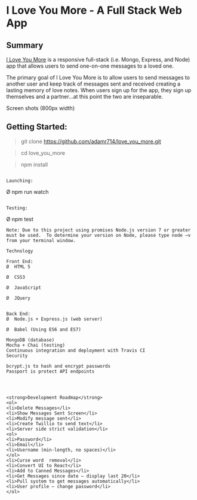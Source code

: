 # I Love You More - A Full Stack Web App

<h2>Summary</h2>
<p><a href="https://iloveyoumore.herokuapp.com" target="/blank">I Love You More</a> is a responsive full-stack (i.e. Mongo, Express, and  Node) app that allows users to send one-on-one messages to a loved one. </p>
 
<p>The primary goal of I Love You More is to allow users to send messages to another user and keep track of messages sent and received creating a lasting memory of love notes.  When users sign up for the app, they sign up themselves and a partner…at this point the two are inseparable. </p>
 
Screen shots (800px width)
 
<h2>Getting Started:</h2>


> git clone https://github.com/adamr714/love_you_more.git

> cd love_you_more

> npm install
```
 
Launching:
```
Ø  npm run watch

```
 
Testing:
```
Ø  npm test

```
Note: Due to this project using promises Node.js version 7 or greater must be used.  To determine your version on Node, please type node –v from your terminal window.
 
Technology
 
Front End:
Ø  HTML 5

Ø  CSS3

Ø  JavaScript

Ø  JQuery

 
Back End:
Ø  Node.js + Express.js (web server)

Ø  Babel (Using ES6 and ES7)

MongoDB (database)
Mocha + Chai (testing)
Continuous integration and deployment with Travis CI
Security

bcrypt.js to hash and encrypt passwords
Passport is protect API endpoints




<strong>Development Roadmap</strong>
<ol>
<li>Delete Messages</li>
<li>Show Messages Sent Screen</li>
<li>Modify message sent</li>
<li>Create Twillio to send text</li>
<li>Server side strict validation</li>
<ol>    
<li>Password</li>
<li>Email</li>
<li>Username (min-length, no spaces)</li>
</ol>
<li>Curse word  removal</li>
<li>Convert UI to React</li>
<li>Add to Canned Messages</li>
<li>Get Messages since date – display last 20</li>
<li>Pull system to get messages automatically</li>
<li>User profile – change password</li>
</ol>
